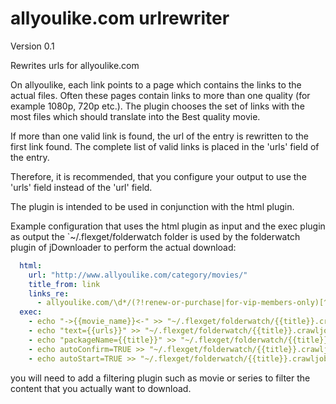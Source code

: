 # allyoulike.com urlrewriter
    
Version 0.1

Rewrites urls for allyoulike.com

On allyoulike, each link points to a page which contains the links to the actual files. Often these pages contain links to more than one quality (for example 1080p, 720p etc.). The plugin chooses the set of links with the most files which should translate into the Best quality movie.

If more than one valid link is found, the url of the entry is rewritten to the first link found. The complete list of valid links is placed in the 'urls' field of the entry.

Therefore, it is recommended, that you configure your output to use the 'urls' field instead of the 'url' field.

The plugin is intended to be used in conjunction with the html plugin.

Example configuration that uses the html plugin as input and the exec plugin as output the `~/.flexget/folderwatch folder is used by the folderwatch plugin of jDownloader to perform the actual download:

```yaml
  html:
    url: "http://www.allyoulike.com/category/movies/"
    title_from: link
    links_re:
      - allyoulike.com/\d*/(?!renew-or-purchase|for-vip-members-only)[^/]*/$
  exec:
    - echo "->{{movie_name}}<-" >> "~/.flexget/folderwatch/{{title}}.crawljob"
    - echo "text={{urls}}" >> "~/.flexget/folderwatch/{{title}}.crawljob"
    - echo "packageName={{title}}" >> "~/.flexget/folderwatch/{{title}}.crawljob"
    - echo autoConfirm=TRUE >> "~/.flexget/folderwatch/{{title}}.crawljob"
    - echo autoStart=TRUE >> "~/.flexget/folderwatch/{{title}}.crawljob"
```
 you will need to add a filtering plugin such as movie or series to filter the content that you actually want to download.
